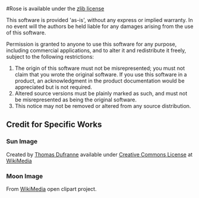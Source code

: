 #Rose is available under the [zlib license](https://www.zlib.net/zlib_license.html)

This software is provided 'as-is', without any express or implied
warranty.  In no event will the authors be held liable for any damages
arising from the use of this software.

Permission is granted to anyone to use this software for any purpose,
including commercial applications, and to alter it and redistribute it
freely, subject to the following restrictions:

1. The origin of this software must not be misrepresented; you must not
   claim that you wrote the original software. If you use this software
   in a product, an acknowledgment in the product documentation would be
   appreciated but is not required.
2. Altered source versions must be plainly marked as such, and must not be
   misrepresented as being the original software.
3. This notice may not be removed or altered from any source distribution.

## Credit for Specific Works

### Sun Image

Created by [Thomas Dufranne](https://commons.wikimedia.org/wiki/User:Bcjordan)
available under [Creative Commons License](https://creativecommons.org/licenses/by/3.0/deed.en)
at [WikiMedia](https://commons.wikimedia.org/wiki/File:Sun.svg)

### Moon Image

From [WikiMedia](https://openclipart.org/detail/170669/weather-icon-full-moon) open clipart project.
